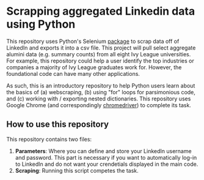 # Scrapping aggregated Linkedin data using Python
This repository uses Python's Selenium [package](https://selenium-python.readthedocs.io/) to scrap data off of LinkedIn and exports it into a csv file. This project will pull select aggregate alumini data (e.g. summary counts) from all eight Ivy League universities. For example, this repository could help a user identify the top industries or companies a majority of Ivy League graduates work for. However, the foundational code can have many other applications. 

As such, this is an introductory repository to help Python users learn about the basics of (a) webscraping, (b) using "for" loops for parsimonious code, and (c) working with / exporting nested dictionaries. This repository uses Google Chrome (and correspondingly [chromedriver](https://chromedriver.chromium.org/)) to complete its task. 

## How to use this repository
This repository contains two files:

1. **Parameters**: Where you can define and store your LinkedIn username and password. This part is necessary if you want to automatically log-in to LinkedIn and do not want your crendetials displayed in the main code.  
2. **Scraping**: Running this script competes the task. 
